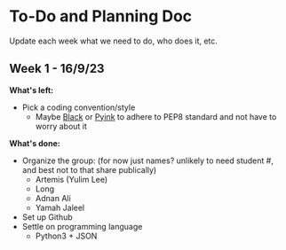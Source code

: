 # To-Do and Planning Doc
Update each week what we need to do, who does it, etc.


## Week 1 - 16/9/23
**What's left:**
- Pick a coding convention/style
  - Maybe [Black](https://github.com/psf/black) or [Pyink](https://github.com/google/pyink) to adhere to PEP8 standard and not have to worry about it

**What's done:**
- Organize the group: (for now just names? unlikely to need student #, and best not to that share publically)
  - Artemis (Yulim Lee)
  - Long
  - Adnan Ali
  - Yamah Jaleel
- Set up Github
- Settle on programming language
  - Python3 + JSON   
